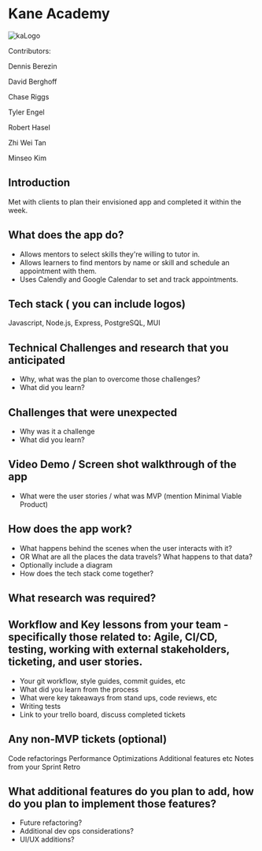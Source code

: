 # Kane Academy

![kaLogo](https://user-images.githubusercontent.com/93063638/161103971-6cf6dd93-8d9d-407d-8fd0-331d8a014e48.png)

Contributors:

Dennis Berezin

David Berghoff

Chase Riggs

Tyler Engel

Robert Hasel

Zhi Wei Tan

Minseo Kim


## Introduction
Met with clients to plan their envisioned app and completed it within the week.

## What does the app do?
* Allows mentors to select skills they're willing to tutor in.
* Allows learners to find mentors by name or skill and schedule an appointment with them.
* Uses Calendly and Google Calendar to set and track appointments.

## Tech stack ( you can include logos)
Javascript, Node.js, Express, PostgreSQL, MUI

## Technical Challenges and research that you anticipated
* Why, what was the plan to overcome those challenges?
* What did you learn?

## Challenges that were unexpected
* Why was it a challenge
* What did you learn?

## Video Demo / Screen shot walkthrough of the app
* What were the user stories /  what was MVP (mention Minimal Viable Product)

## How does the app work?
* What happens behind the scenes when the user interacts with it?
* OR What are all the places the data travels?  What happens to that data?
* Optionally include a diagram
* How does the tech stack come together?

## What research was required?

## Workflow and Key lessons from your team - specifically those related to: Agile, CI/CD, testing, working with external stakeholders, ticketing, and user stories.
* Your git workflow, style guides, commit guides, etc
* What did you learn from the process
* What were key takeaways from stand ups, code reviews, etc
* Writing tests
* Link to your trello board, discuss completed tickets

## Any non-MVP tickets (optional)
Code refactorings
Performance Optimizations
Additional features
etc
Notes from your Sprint Retro

## What additional features do you plan to add, how do you plan to implement those features?
* Future refactoring?
* Additional dev ops considerations?
* UI/UX additions?
